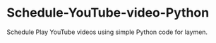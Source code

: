 

# Schedule-YouTube-video-Python
Schedule Play YouTube videos using simple Python code for laymen.


